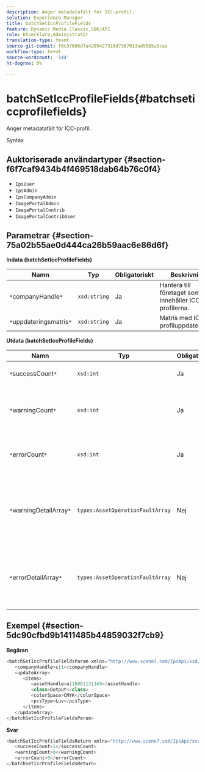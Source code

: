 ```yaml
---
description: Anger metadatafält för ICC-profil.
solution: Experience Manager
title: batchSetIccProfileFields
feature: Dynamic Media Classic,SDK/API
role: Utvecklare,Administratör
translation-type: tm+mt
source-git-commit: f6c97606d7a4209427316d7367013ad9585a5cae
workflow-type: tm+mt
source-wordcount: '144'
ht-degree: 0%

---
```



# batchSetIccProfileFields{#batchseticcprofilefields}

Anger metadatafält för ICC-profil.

Syntax

## Auktoriserade användartyper {#section-f6f7caf9434b4f469518dab64b76c0f4}

* `IpsUser`
* `IpsAdmin`
* `IpsCompanyAdmin`
* `ImagePortalAdmin`
* `ImagePortalContrib`
* `ImagePortalContribUser`

## Parametrar {#section-75a02b55ae0d444ca26b59aac6e86d6f}

**Indata (batchSetIccProfileFields)**

| Namn | Typ | Obligatoriskt | Beskrivning |
|---|---|---|---|
| `*`companyHandle`*` | `xsd:string` | Ja | Hantera till företaget som innehåller ICC-profilerna. |
| `*`uppdateringsmatris`*` | `xsd:string` | Ja | Matris med ICC-profiluppdateringar. |

**Utdata (batchSetIccProfileFields)**

| Namn | Typ | Obligatoriskt | Beskrivning |
|---|---|---|---|
| `*`successCount`*` | `xsd:int` | Ja | Antalet ICC-profilfält som har angetts. |
| `*`warningCount`*` | `xsd:int` | Ja | Antalet varningar som genererades när åtgärden försökte ange ICC-profilfälten. |
| `*`errorCount`*` | `xsd:int` | Ja | Antalet fel som genererades när åtgärden försökte ange ICC-profilfält. |
| `*`warningDetailArray`*` | `types:AssetOperationFaultArray` | Nej | Arrayen med information som är associerad med resurserna som genererade varningar när åtgärden försökte tillämpa uppdateringarna. |
| `*`errorDetailArray`*` | `types:AssetOperationFaultArray` | Nej | Arrayen med information som är associerad med resurserna som genererade fel när åtgärden försökte tillämpa uppdateringarna. |

## Exempel {#section-5dc90cfbd9b1411485b44859032f7cb9}

**Begäran**

```java
<batchSetIccProfileFieldsParam xmlns="http://www.scene7.com/IpsApi/xsd/2009-07-31">
   <companyHandle>c|1</companyHandle>
   <updateArray>
      <items>
         <assetHandle>a|1808|13|169</assetHandle>
         <class>Output</class>
         <colorSpace>CMYK</colorSpace>
         <pcsType>Luv</pcsType>
      </items>
   </updateArray>
</batchSetIccProfileFieldsParam>
```

**Svar**

```java
<batchSetIccProfileFieldsReturn xmlns="http://www.scene7.com/IpsApi/xsd/2009-07-31">
   <successCount>1</successCount>
   <warningCount>0</warningCount>
   <errorCount>0</errorCount>
</batchSetIccProfileFieldsReturn>
```

